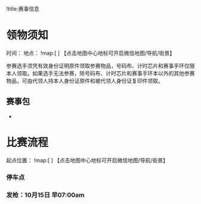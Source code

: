 !title:赛事信息

# 领物须知
时间：
地点：
!map:[ ]
【点击地图中心地标可开启微信地图/导航/街景】

参赛选手须凭有效身份证明原件领取参赛物品，号码布、计时芯片和赛事手环仅限本人领取。如果选手无法参赛，除号码布、计时芯片和赛事手环本以外的其他参赛物品，可由代领人持本人身份证原件和被代领人身份证复印件领取。

## 赛事包
* 

# 比赛流程
起点位置：
!map:[ ]
【点击地图中心地标可开启微信地图/导航/街景】

### 停车点

### 发枪：10月15日 早07:00am

